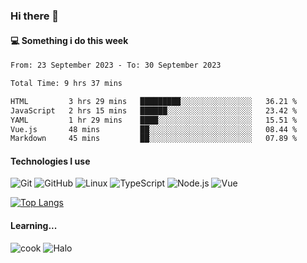 ### Hi there 👋

#### 💻 Something i do this week

<!--START_SECTION:waka-->

```txt
From: 23 September 2023 - To: 30 September 2023

Total Time: 9 hrs 37 mins

HTML         3 hrs 29 mins   █████████░░░░░░░░░░░░░░░░   36.21 %
JavaScript   2 hrs 15 mins   ██████░░░░░░░░░░░░░░░░░░░   23.42 %
YAML         1 hr 29 mins    ████░░░░░░░░░░░░░░░░░░░░░   15.51 %
Vue.js       48 mins         ██░░░░░░░░░░░░░░░░░░░░░░░   08.44 %
Markdown     45 mins         ██░░░░░░░░░░░░░░░░░░░░░░░   07.89 %
```

<!--END_SECTION:waka-->


#### Technologies I use
![Git](https://img.shields.io/badge/-Git-222222?style=flat&logo=git&logoColor=F05032)
![GitHub](https://img.shields.io/badge/-GitHub-181717?style=flat&logo=github)
![Linux](https://img.shields.io/badge/-Linux-222222?style=flat&logo=linux&logoColor=FCC624)
![TypeScript](https://img.shields.io/badge/-TypeScript-000000?style=flat&logo=typescript)
![Node.js](https://img.shields.io/badge/-Node.js-222222?style=flat&logo=node.js&logoColor=339933)
![Vue](https://img.shields.io/badge/-Vue-222222?style=flat&logo=Vue.js&logoColor=4FC08D)

[![Top Langs](https://github-readme-stats.vercel.app/api/top-langs/?username=GodlessLiu&layout=compact)](https://github.com/anuraghazra/github-readme-stats)
#### Learning...
![cook](https://img.shields.io/badge/cook-v0.0.0-yellow.svg)
![Halo](https://img.shields.io/badge/Halo-v2.9.0-blue.svg)
